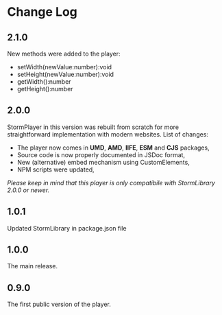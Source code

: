 # Change Log

## 2.1.0

New methods were added to the player:
- setWidth(newValue:number):void
- setHeight(newValue:number):void
- getWidth():number
- getHeight():number


## 2.0.0

StormPlayer in this version was rebuilt from scratch for more straightforward implementation with modern websites. List of changes:
* The player now comes in **UMD**, **AMD**, **IIFE**, **ESM** and **CJS** packages,
* Source code is now properly documented in JSDoc format,
* New (alternative) embed mechanism using CustomElements,
* NPM scripts were updated,

*Please keep in mind that this player is only compatibile with StormLibrary 2.0.0 or newer.*

## 1.0.1

Updated StormLibrary in package.json file

## 1.0.0

The main release.

## 0.9.0

The first public version of the player.

